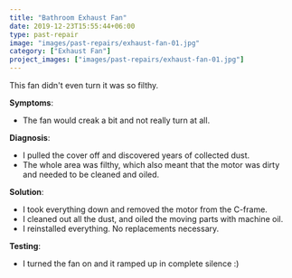 ```yaml
---
title: "Bathroom Exhaust Fan"
date: 2019-12-23T15:55:44+06:00
type: past-repair
image: "images/past-repairs/exhaust-fan-01.jpg"
category: ["Exhaust Fan"]
project_images: ["images/past-repairs/exhaust-fan-01.jpg"]
---
```


This fan didn't even turn it was so filthy.


**Symptoms**:
- The fan would creak a bit and not really turn at all.

**Diagnosis**:
- I pulled the cover off and discovered years of collected dust.
- The whole area was filthy, which also meant that the motor was dirty and needed to be cleaned and oiled.

**Solution**:
- I took everything down and removed the motor from the C-frame.
- I cleaned out all the dust, and oiled the moving parts with machine oil.
- I reinstalled everything. No replacements necessary.

**Testing**:
- I turned the fan on and it ramped up in complete silence :)